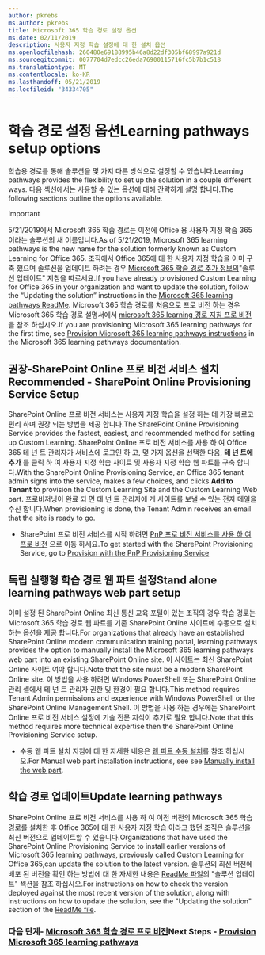 ```yaml
---
author: pkrebs
ms.author: pkrebs
title: Microsoft 365 학습 경로 설정 옵션
ms.date: 02/11/2019
description: 사용자 지정 학습 설정에 대 한 설치 옵션
ms.openlocfilehash: 260480e69188995b46a8d22df305bf68997a921d
ms.sourcegitcommit: 0077704d7edcc26eda76900115716fc5b7b1c518
ms.translationtype: MT
ms.contentlocale: ko-KR
ms.lasthandoff: 05/21/2019
ms.locfileid: "34334705"
---
```

# <a name="learning-pathways-setup-options"></a><span data-ttu-id="4d9cd-103">학습 경로 설정 옵션</span><span class="sxs-lookup"><span data-stu-id="4d9cd-103">Learning pathways setup options</span></span>
<span data-ttu-id="4d9cd-104">학습용 경로를 통해 솔루션을 몇 가지 다른 방식으로 설정할 수 있습니다.</span><span class="sxs-lookup"><span data-stu-id="4d9cd-104">Learning pathways provides the flexibility to set up the solution in a couple different ways.</span></span> <span data-ttu-id="4d9cd-105">다음 섹션에서는 사용할 수 있는 옵션에 대해 간략하게 설명 합니다.</span><span class="sxs-lookup"><span data-stu-id="4d9cd-105">The following sections outline the options available.</span></span>

> [!IMPORTANT]
> <span data-ttu-id="4d9cd-106">5/21/2019에서 Microsoft 365 학습 경로는 이전에 Office 용 사용자 지정 학습 365 이라는 솔루션의 새 이름입니다.</span><span class="sxs-lookup"><span data-stu-id="4d9cd-106">As of 5/21/2019, Microsoft 365 learning pathways is the new name for the solution formerly known as Custom Learning for Office 365.</span></span> <span data-ttu-id="4d9cd-107">조직에서 Office 365에 대 한 사용자 지정 학습을 이미 구축 했으며 솔루션을 업데이트 하려는 경우 [Microsoft 365 학습 경로 추가 정보의](https://github.com/pnp/custom-learning-office-365)"솔루션 업데이트" 지침을 따르세요.</span><span class="sxs-lookup"><span data-stu-id="4d9cd-107">If you have already provisioned Custom Learning for Office 365 in your organization and want to update the solution, follow the “Updating the solution” instructions in the [Microsoft 365 learning pathways ReadMe](https://github.com/pnp/custom-learning-office-365).</span></span> <span data-ttu-id="4d9cd-108">Microsoft 365 학습 경로를 처음으로 프로 비전 하는 경우 Microsoft 365 학습 경로 설명서에서 [microsoft 365 learning 경로 지침 프로 비전]( https://docs.microsoft.com/en-us/office365/customlearning/custom_provision) 을 참조 하십시오.</span><span class="sxs-lookup"><span data-stu-id="4d9cd-108">If you are provisioning Microsoft 365 learning pathways for the first time, see [Provision Microsoft 365 learning pathways instructions]( https://docs.microsoft.com/en-us/office365/customlearning/custom_provision) in the Microsoft 365 learning pathways documentation.</span></span>  


## <a name="recommended---sharepoint-online-provisioning-service-setup"></a><span data-ttu-id="4d9cd-109">권장-SharePoint Online 프로 비전 서비스 설치</span><span class="sxs-lookup"><span data-stu-id="4d9cd-109">Recommended - SharePoint Online Provisioning Service Setup</span></span> 
<span data-ttu-id="4d9cd-110">SharePoint Online 프로 비전 서비스는 사용자 지정 학습을 설정 하는 데 가장 빠르고 편리 하며 권장 되는 방법을 제공 합니다.</span><span class="sxs-lookup"><span data-stu-id="4d9cd-110">The SharePoint Online Provisioning Service provides the fastest, easiest, and recommended method for setting up Custom Learning.</span></span> <span data-ttu-id="4d9cd-111">SharePoint Online 프로 비전 서비스를 사용 하 여 Office 365 테 넌 트 관리자가 서비스에 로그인 하 고, 몇 가지 옵션을 선택한 다음, **테 넌 트에 추가** 를 클릭 하 여 사용자 지정 학습 사이트 및 사용자 지정 학습 웹 파트를 구축 합니다.</span><span class="sxs-lookup"><span data-stu-id="4d9cd-111">With the SharePoint Online Provisioning Service, an Office 365 tenant admin signs into the service, makes a few choices, and clicks **Add to Tenant** to provision the Custom Learning Site and the Custom Learning Web part.</span></span> <span data-ttu-id="4d9cd-112">프로비저닝이 완료 되 면 테 넌 트 관리자에 게 사이트를 보낼 수 있는 전자 메일을 수신 합니다.</span><span class="sxs-lookup"><span data-stu-id="4d9cd-112">When provisioning is done, the Tenant Admin receives an email that the site is ready to go.</span></span> 

- <span data-ttu-id="4d9cd-113">SharePoint 프로 비전 서비스를 시작 하려면 [PnP 프로 비전 서비스를 사용 하 여 프로 비전](custom_provision.md) 으로 이동 하세요.</span><span class="sxs-lookup"><span data-stu-id="4d9cd-113">To get started with the SharePoint Provisioning Service, go to [Provision with the PnP Provisioning Service](custom_provision.md)</span></span>   

## <a name="stand-alone-learning-pathways-web-part-setup"></a><span data-ttu-id="4d9cd-114">독립 실행형 학습 경로 웹 파트 설정</span><span class="sxs-lookup"><span data-stu-id="4d9cd-114">Stand alone learning pathways web part setup</span></span>
<span data-ttu-id="4d9cd-115">이미 설정 된 SharePoint Online 최신 통신 교육 포털이 있는 조직의 경우 학습 경로는 Microsoft 365 학습 경로 웹 파트를 기존 SharePoint Online 사이트에 수동으로 설치 하는 옵션을 제공 합니다.</span><span class="sxs-lookup"><span data-stu-id="4d9cd-115">For organizations that already have an established SharePoint Online modern communication training portal, learning pathways provides the option to manually install the Microsoft 365 learning pathways web part into an existing SharePoint Online site.</span></span> <span data-ttu-id="4d9cd-116">이 사이트는 최신 SharePoint Online 사이트 여야 합니다.</span><span class="sxs-lookup"><span data-stu-id="4d9cd-116">Note that the site must be a modern SharePoint Online site.</span></span> <span data-ttu-id="4d9cd-117">이 방법을 사용 하려면 Windows PowerShell 또는 SharePoint Online 관리 셸에서 테 넌 트 관리자 권한 및 환경이 필요 합니다.</span><span class="sxs-lookup"><span data-stu-id="4d9cd-117">This method requires Tenant Admin permissions and experience with Windows PowerShell or the SharePoint Online Management Shell.</span></span> <span data-ttu-id="4d9cd-118">이 방법을 사용 하는 경우에는 SharePoint Online 프로 비전 서비스 설정에 기술 전문 지식이 추가로 필요 합니다.</span><span class="sxs-lookup"><span data-stu-id="4d9cd-118">Note that this method requires more technical expertise then the SharePoint Online Provisioning Service setup.</span></span>

- <span data-ttu-id="4d9cd-119">수동 웹 파트 설치 지침에 대 한 자세한 내용은 [웹 파트 수동 설치](custom_manualsetup.md)를 참조 하십시오.</span><span class="sxs-lookup"><span data-stu-id="4d9cd-119">For Manual web part installation instructions, see see [Manually install the web part](custom_manualsetup.md).</span></span> 

## <a name="update-learning-pathways"></a><span data-ttu-id="4d9cd-120">학습 경로 업데이트</span><span class="sxs-lookup"><span data-stu-id="4d9cd-120">Update learning pathways</span></span>
<span data-ttu-id="4d9cd-121">SharePoint Online 프로 비전 서비스를 사용 하 여 이전 버전의 Microsoft 365 학습 경로를 설치한 후 Office 365에 대 한 사용자 지정 학습 이라고 했던 조직은 솔루션을 최신 버전으로 업데이트할 수 있습니다.</span><span class="sxs-lookup"><span data-stu-id="4d9cd-121">Organizations that have used the SharePoint Online Provisioning Service to install earlier versions of Microsoft 365 learning pathways, previously called Custom Learning for Office 365,can update the solution to the latest version.</span></span> <span data-ttu-id="4d9cd-122">솔루션의 최신 버전에 배포 된 버전을 확인 하는 방법에 대 한 자세한 내용은 [ReadMe 파일](https://github.com/pnp/custom-learning-office-365/blob/master/README.md)의 "솔루션 업데이트" 섹션을 참조 하십시오.</span><span class="sxs-lookup"><span data-stu-id="4d9cd-122">For instructions on how to check the version deployed against the most recent version of the solution, along with instructions on how to update the solution, see the "Updating the solution" section of the [ReadMe file](https://github.com/pnp/custom-learning-office-365/blob/master/README.md).</span></span>

### <a name="next-steps---provision-microsoft-365-learning-pathwayscustomprovisionmd"></a><span data-ttu-id="4d9cd-123">다음 단계- [Microsoft 365 학습 경로 프로 비전](custom_provision.md)</span><span class="sxs-lookup"><span data-stu-id="4d9cd-123">Next Steps - [Provision Microsoft 365 learning pathways](custom_provision.md)</span></span>
